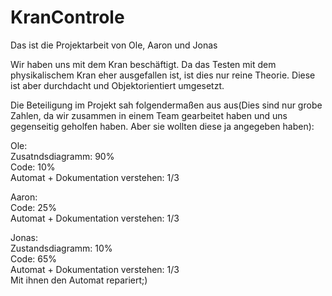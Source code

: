 # KranControle

Das ist die Projektarbeit von Ole, Aaron und Jonas

Wir haben uns mit dem Kran beschäftigt.
Da das Testen mit dem physikalischem Kran eher ausgefallen ist, ist dies nur reine Theorie. Diese ist aber durchdacht und Objektorientiert umgesetzt.

Die Beteiligung im Projekt sah folgendermaßen aus aus(Dies sind nur grobe Zahlen, da wir zusammen in einem Team gearbeitet haben und uns gegenseitig geholfen haben. Aber sie wollten diese ja angegeben haben):

Ole:<br>
Zusatndsdiagramm: 90%<br>
Code: 10%<br>
Automat + Dokumentation verstehen: 1/3<br>

Aaron:<br>
Code: 25%<br>
Automat + Dokumentation verstehen: 1/3<br>

Jonas:<br>
Zustandsdiagramm: 10%<br>
Code: 65%<br>
Automat + Dokumentation verstehen: 1/3<br>
Mit ihnen den Automat repariert;)
